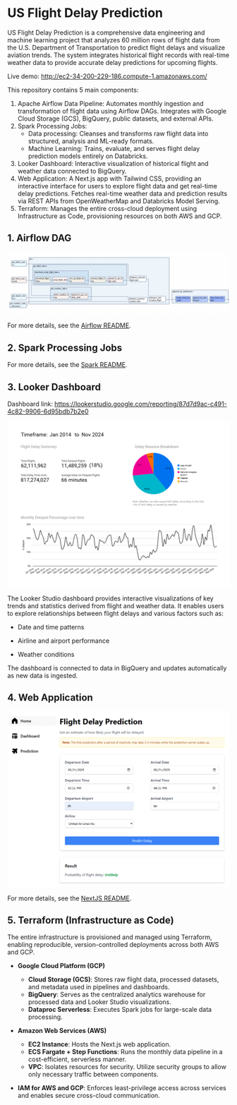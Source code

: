 # US Flight Delay Prediction

US Flight Delay Prediction is a comprehensive data engineering and machine learning project that analyzes 60 million rows of flight data from the U.S. Department of Transportation to predict flight delays and visualize aviation trends. The system integrates historical flight records with real-time weather data to provide accurate delay predictions for upcoming flights.

Live demo: http://ec2-34-200-229-186.compute-1.amazonaws.com/

This repository contains 5 main components:
1. Apache Airflow Data Pipeline: Automates monthly ingestion and transformation of flight data using Airflow DAGs. Integrates with Google Cloud Storage (GCS), BigQuery, public datasets, and external APIs.
2. Spark Processing Jobs:
    - Data processing:  Cleanses and transforms raw flight data into structured, analysis and ML-ready formats.
    - Machine Learning: Trains, evaluate, and serves flight delay prediction models entirely on Databricks.
3. Looker Dashboard: Interactive visualization of historical flight and weather data connected to BigQuery.
4. Web Application: A Next.js app with Tailwind CSS, providing an interactive interface for users to explore flight data and get real-time delay predictions. Fetches real-time weather data and prediction results via REST APIs from OpenWeatherMap and Databricks Model Serving.
5. Terraform: Manages the entire cross-cloud deployment using Infrastructure as Code, provisioning resources on both AWS and GCP.

## 1. Airflow DAG
![Airflow DAG](assets/airflow_dag.png)

For more details, see the [Airflow README](airflow/README.md).

## 2. Spark Processing Jobs

For more details, see the [Spark README](spark/README.md).


## 3. Looker Dashboard
Dashboard link: https://lookerstudio.google.com/reporting/87d7d9ac-c491-4c82-9906-6d95bdb7b2e0

![Looker Dashboard](assets/looker_dashboard.png)

The Looker Studio dashboard provides interactive visualizations of key trends and statistics derived from flight and weather data. It enables users to explore relationships between flight delays and various factors such as:

- Date and time patterns

- Airline and airport performance

- Weather conditions

The dashboard is connected to data in BigQuery and updates automatically as new data is ingested.

## 4. Web Application

![NextJS Web Application](assets/web_app.png)

For more details, see the [NextJS README](nextjs/README.md).

## 5. Terraform (Infrastructure as Code)

The entire infrastructure is provisioned and managed using Terraform, enabling reproducible, version-controlled deployments across both AWS and GCP.

- **Google Cloud Platform (GCP)**
  - **Cloud Storage (GCS)**: Stores raw flight data, processed datasets, and metadata used in pipelines and dashboards.
  - **BigQuery**: Serves as the centralized analytics warehouse for processed data and Looker Studio visualizations.
  - **Dataproc Serverless**: Executes Spark jobs for large-scale data processing.

- **Amazon Web Services (AWS)**
  - **EC2 Instance**: Hosts the Next.js web application.
  - **ECS Fargate + Step Functions**: Runs the monthly data pipeline in a cost-efficient, serverless manner.
  - **VPC**: Isolates resources for security. Utilize security groups to allow only necessary traffic between components.

- **IAM for AWS and GCP**: Enforces least-privilege access across services and enables secure cross-cloud communication.
